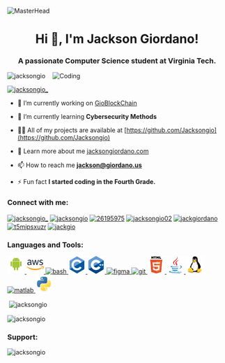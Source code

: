 ![MasterHead](https://user-images.githubusercontent.com/115386517/225841791-e6eb2fcf-6de1-45ec-a5e8-0c321f0af245.gif)
<h1 align="center">Hi 👋, I'm Jackson Giordano!</h1>
<h3 align="center">A passionate Computer Science student at Virginia Tech.</h3>
<img align = "right" alt="Coding" width="400" src="https://user-images.githubusercontent.com/115187902/230700872-d5f44b85-56c7-4e27-80a4-6e2db901e60c.gif">
<p align="left"> <img src="https://komarev.com/ghpvc/?username=jacksongio&label=Profile%20views&color=0e75b6&style=flat" alt="jacksongio" /> </p>

<p align="left"> <a href="https://twitter.com/jacksongio_" target="blank"><img src="https://img.shields.io/twitter/follow/jacksongio_?logo=twitter&style=for-the-badge" alt="jacksongio_" /></a> </p>

- 🔭 I’m currently working on [GioBlockChain]([https://giogpt.com/](https://github.com/Jacksongio/gioblockchain))

- 🌱 I’m currently learning **Cybersecurity Methods**

- 👨‍💻 All of my projects are available at [https://github.com/Jacksongio](https://github.com/Jacksongio)

- 📝 Learn more about me [jacksongiordano.com](https://jacksongiordano.com/)

- 📫 How to reach me **jackson@giordano.us**

- ⚡ Fun fact **I started coding in the Fourth Grade.**

<h3 align="left">Connect with me:</h3>
<p align="left">
<a href="https://twitter.com/jacksongio_" target="blank"><img align="center" src="https://cdn2.iconfinder.com/data/icons/threads-by-instagram/24/x-logo-twitter-new-brand-512.png" alt="jacksongio_" height="30" width="40" /></a>
<a href="https://linkedin.com/in/jacksongio" target="blank"><img align="center" src="https://raw.githubusercontent.com/rahuldkjain/github-profile-readme-generator/master/src/images/icons/Social/linked-in-alt.svg" alt="jacksongio" height="30" width="40" /></a>
<a href="https://stackoverflow.com/users/26195975" target="blank"><img align="center" src="https://raw.githubusercontent.com/rahuldkjain/github-profile-readme-generator/master/src/images/icons/Social/stack-overflow.svg" alt="26195975" height="30" width="40" /></a>
<a href="https://fb.com/jacksongio02" target="blank"><img align="center" src="https://raw.githubusercontent.com/rahuldkjain/github-profile-readme-generator/master/src/images/icons/Social/facebook.svg" alt="jacksongio02" height="30" width="40" /></a>
<a href="https://instagram.com/jackgiordano" target="blank"><img align="center" src="https://raw.githubusercontent.com/rahuldkjain/github-profile-readme-generator/master/src/images/icons/Social/instagram.svg" alt="jackgiordano" height="30" width="40" /></a>
<a href="https://www.leetcode.com/t5mipsxuzr" target="blank"><img align="center" src="https://raw.githubusercontent.com/rahuldkjain/github-profile-readme-generator/master/src/images/icons/Social/leet-code.svg" alt="t5mipsxuzr" height="30" width="40" /></a>
<a href="https://discord.gg/jackgio" target="blank"><img align="center" src="https://raw.githubusercontent.com/rahuldkjain/github-profile-readme-generator/master/src/images/icons/Social/discord.svg" alt="jackgio" height="30" width="40" /></a>
</p>

<h3 align="left">Languages and Tools:</h3>
<p align="left"> <a href="https://developer.android.com" target="_blank" rel="noreferrer"> <img src="https://raw.githubusercontent.com/devicons/devicon/master/icons/android/android-original-wordmark.svg" alt="android" width="40" height="40"/> </a> <a href="https://aws.amazon.com" target="_blank" rel="noreferrer"> <img src="https://raw.githubusercontent.com/devicons/devicon/master/icons/amazonwebservices/amazonwebservices-original-wordmark.svg" alt="aws" width="40" height="40"/> </a> <a href="https://www.gnu.org/software/bash/" target="_blank" rel="noreferrer"> <img src="https://www.vectorlogo.zone/logos/gnu_bash/gnu_bash-icon.svg" alt="bash" width="40" height="40"/> </a> <a href="https://www.cprogramming.com/" target="_blank" rel="noreferrer"> <img src="https://raw.githubusercontent.com/devicons/devicon/master/icons/c/c-original.svg" alt="c" width="40" height="40"/> </a> <a href="https://www.w3schools.com/cpp/" target="_blank" rel="noreferrer"> <img src="https://raw.githubusercontent.com/devicons/devicon/master/icons/cplusplus/cplusplus-original.svg" alt="cplusplus" width="40" height="40"/> </a> <a href="https://www.figma.com/" target="_blank" rel="noreferrer"> <img src="https://www.vectorlogo.zone/logos/figma/figma-icon.svg" alt="figma" width="40" height="40"/> </a> <a href="https://git-scm.com/" target="_blank" rel="noreferrer"> <img src="https://www.vectorlogo.zone/logos/git-scm/git-scm-icon.svg" alt="git" width="40" height="40"/> </a> <a href="https://www.w3.org/html/" target="_blank" rel="noreferrer"> <img src="https://raw.githubusercontent.com/devicons/devicon/master/icons/html5/html5-original-wordmark.svg" alt="html5" width="40" height="40"/> </a> <a href="https://www.java.com" target="_blank" rel="noreferrer"> <img src="https://raw.githubusercontent.com/devicons/devicon/master/icons/java/java-original.svg" alt="java" width="40" height="40"/> </a> <a href="https://www.linux.org/" target="_blank" rel="noreferrer"> <img src="https://raw.githubusercontent.com/devicons/devicon/master/icons/linux/linux-original.svg" alt="linux" width="40" height="40"/> </a> <a href="https://www.mathworks.com/" target="_blank" rel="noreferrer"> <img src="https://upload.wikimedia.org/wikipedia/commons/2/21/Matlab_Logo.png" alt="matlab" width="40" height="40"/> </a> <a href="https://www.python.org" target="_blank" rel="noreferrer"> <img src="https://raw.githubusercontent.com/devicons/devicon/master/icons/python/python-original.svg" alt="python" width="40" height="40"/> </a> </p>


<!--
<p><img align="left" src="https://github-readme-stats.vercel.app/api/top-langs?username=jacksongio&show_icons=true&locale=en&layout=compact" alt="jacksongio" /></p>
-->
<p>&nbsp;<img align="center" src="https://github-readme-stats.vercel.app/api?username=jacksongio&show_icons=true&locale=en" alt="jacksongio" /></p>

<p><img align="center" src="https://github-readme-streak-stats.herokuapp.com/?user=jacksongio&" alt="jacksongio" /></p>
<h3 align="left">Support:</h3>
<p><a href="https://www.buymeacoffee.com/jacksongio"> <img align="left" src="https://cdn.buymeacoffee.com/buttons/v2/default-yellow.png" height="50" width="210" alt="jacksongio" /></a></p><br><br>

